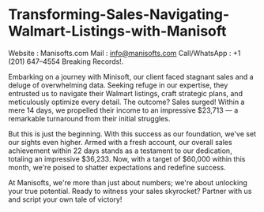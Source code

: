 # Transforming-Sales-Navigating-Walmart-Listings-with-Manisoft
Website : Manisofts.com  Mail : info@manisofts.com  Call/WhatsApp : +1 (201) 647–4554  Breaking Records!.

Embarking on a journey with Minisoft, our client faced stagnant sales and a deluge of overwhelming data. Seeking refuge in our expertise, they entrusted us to navigate their Walmart listings, craft strategic plans, and meticulously optimize every detail. The outcome? Sales surged! Within a mere 14 days, we propelled their income to an impressive $23,713 — a remarkable turnaround from their initial struggles.

But this is just the beginning. With this success as our foundation, we've set our sights even higher. Armed with a fresh account, our overall sales achievement within 22 days stands as a testament to our dedication, totaling an impressive $36,233. Now, with a target of $60,000 within this month, we're poised to shatter expectations and redefine success.

At Manisofts, we're more than just about numbers; we're about unlocking your true potential. Ready to witness your sales skyrocket? Partner with us and script your own tale of victory!
